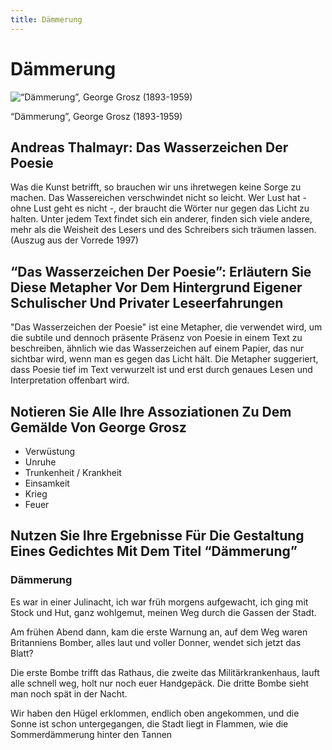 ```yaml
---
title: Dämmerung
---
```

# Dämmerung

![“Dämmerung”, George Grosz (1893-1959)](Da%CC%88mmerung/Untitled.png)

“Dämmerung”, George Grosz (1893-1959)

## Andreas Thalmayr: Das Wasserzeichen Der Poesie

Was die Kunst betrifft, so brauchen wir uns ihretwegen keine Sorge zu machen. Das Wassereichen verschwindet nicht so leicht. Wer Lust hat - ohne Lust geht es nicht -, der braucht die Wörter nur gegen das Licht zu halten. Unter jedem Text findet sich ein anderer, finden sich viele andere, mehr als die Weisheit des Lesers und des Schreibers sich träumen lassen.
(Auszug aus der Vorrede 1997)

## “Das Wasserzeichen Der Poesie”: Erläutern Sie Diese Metapher Vor Dem Hintergrund Eigener Schulischer Und Privater Leseerfahrungen

"Das Wasserzeichen der Poesie" ist eine Metapher, die verwendet wird, um die subtile und dennoch präsente Präsenz von Poesie in einem Text zu beschreiben, ähnlich wie das Wasserzeichen auf einem Papier, das nur sichtbar wird, wenn man es gegen das Licht hält. Die Metapher suggeriert, dass Poesie tief im Text verwurzelt ist und erst durch genaues Lesen und Interpretation offenbart wird.

## Notieren Sie Alle Ihre Assoziationen Zu Dem Gemälde Von George Grosz

- Verwüstung
- Unruhe
- Trunkenheit / Krankheit
- Einsamkeit
- Krieg
- Feuer

## Nutzen Sie Ihre Ergebnisse Für Die Gestaltung Eines Gedichtes Mit Dem Titel “Dämmerung”

### Dämmerung

Es war in einer Julinacht,
ich war früh morgens aufgewacht,
ich ging mit Stock und Hut,
ganz wohlgemut,
meinen Weg durch die Gassen der Stadt.

Am frühen Abend dann,
kam die erste Warnung an,
auf dem Weg waren Britanniens Bomber,
alles laut und voller Donner,
wendet sich jetzt das Blatt?

Die erste Bombe trifft das Rathaus,
die zweite das Militärkrankenhaus,
lauft alle schnell weg,
holt nur noch euer Handgepäck.
Die dritte Bombe sieht man noch spät in der Nacht.

Wir haben den Hügel erklommen,
endlich oben angekommen,
und die Sonne ist schon untergegangen,
die Stadt liegt in Flammen,
wie die Sommerdämmerung hinter den Tannen
